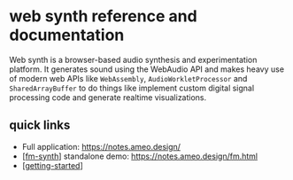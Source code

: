 # web synth reference and documentation

Web synth is a browser-based audio synthesis and experimentation platform.  It generates sound using the WebAudio API and makes heavy use of modern web APIs like `WebAssembly`, `AudioWorkletProcessor` and `SharedArrayBuffer` to do things like implement custom digital signal processing code and generate realtime visualizations.

## quick links

* Full application: <https://notes.ameo.design/>
* [[fm-synth]] standalone demo: <https://notes.ameo.design/fm.html>
* [[getting-started]]

[//begin]: # "Autogenerated link references for markdown compatibility"
[fm-synth]: fm-synth/fm-synth "FM Synthesizer"
[getting-started]: getting-started "getting started guide"
[//end]: # "Autogenerated link references"
